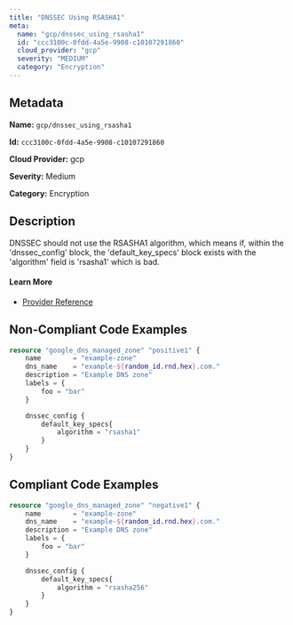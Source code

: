 ```yaml
---
title: "DNSSEC Using RSASHA1"
meta:
  name: "gcp/dnssec_using_rsasha1"
  id: "ccc3100c-0fdd-4a5e-9908-c10107291860"
  cloud_provider: "gcp"
  severity: "MEDIUM"
  category: "Encryption"
---
```


## Metadata
**Name:** `gcp/dnssec_using_rsasha1`

**Id:** `ccc3100c-0fdd-4a5e-9908-c10107291860`

**Cloud Provider:** gcp

**Severity:** Medium

**Category:** Encryption

## Description
DNSSEC should not use the RSASHA1 algorithm, which means if, within the 'dnssec_config' block, the 'default_key_specs' block exists with the 'algorithm' field is 'rsasha1' which is bad.

#### Learn More

 - [Provider Reference](https://registry.terraform.io/providers/hashicorp/google/latest/docs/resources/dns_managed_zone#algorithm)

## Non-Compliant Code Examples
```terraform
resource "google_dns_managed_zone" "positive1" {
    name        = "example-zone"
    dns_name    = "example-${random_id.rnd.hex}.com."
    description = "Example DNS zone"
    labels = {
        foo = "bar"
    }

    dnssec_config {
        default_key_specs{
            algorithm = "rsasha1"
        }
    }
}

```

## Compliant Code Examples
```terraform
resource "google_dns_managed_zone" "negative1" {
    name        = "example-zone"
    dns_name    = "example-${random_id.rnd.hex}.com."
    description = "Example DNS zone"
    labels = {
        foo = "bar"
    }

    dnssec_config {
        default_key_specs{
            algorithm = "rsasha256"
        }
    }
}


```
